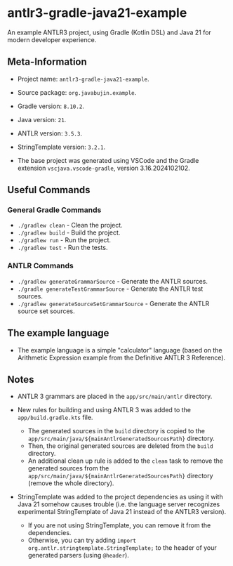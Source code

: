 # antlr3-gradle-java21-example

An example ANTLR3 project, using Gradle (Kotlin DSL) and Java 21 for modern developer experience.

## Meta-Information

- Project name: `antlr3-gradle-java21-example`.
- Source package: `org.javabujin.example`.
- Gradle version: `8.10.2`.
- Java version: `21`.
- ANTLR version: `3.5.3`.
- StringTemplate version: `3.2.1`.

- The base project was generated using VSCode and the Gradle extension `vscjava.vscode-gradle`, version 3.16.2024102102.

## Useful Commands

### General Gradle Commands

- `./gradlew clean` - Clean the project.
- `./gradlew build` - Build the project.
- `./gradlew run` - Run the project.
- `./gradlew test` - Run the tests.

### ANTLR Commands

- `./gradlew generateGrammarSource` - Generate the ANTLR sources.
- `./gradle generateTestGrammarSource` - Generate the ANTLR test sources.
- `./gradlew generateSourceSetGrammarSource` - Generate the ANTLR source set sources.

## The example language

- The example language is a simple "calculator" language (based on the Arithmetic Expression example from the Definitive ANTLR 3 Reference).

## Notes

- ANTLR 3 grammars are placed in the `app/src/main/antlr` directory.

- New rules for building and using ANTLR 3 was added to the `app/build.gradle.kts` file.
  - The generated sources in the `build` directory is copied to the `app/src/main/java/${mainAntlrGeneratedSourcesPath}` directory.
  - Then, the original generated sources are deleted from the `build` directory.
  - An additional clean up rule is added to the `clean` task to remove the generated sources from the `app/src/main/java/${mainAntlrGeneratedSourcesPath}` directory (remove the whole directory).

- StringTemplate was added to the project dependencies as using it with Java 21 somehow causes trouble (i.e. the language server recognizes experimental StringTemplate of Java 21 instead of the ANTLR3 version).
  - If you are not using StringTemplate, you can remove it from the dependencies.
  - Otherwise, you can try adding `import org.antlr.stringtemplate.StringTemplate;` to the header of your generated parsers (using `@header`).
